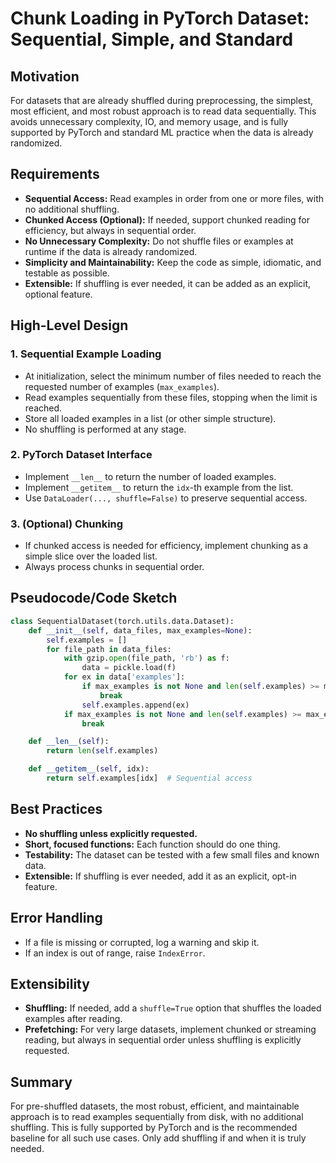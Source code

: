 # Chunk Loading in PyTorch Dataset: Sequential, Simple, and Standard

## Motivation

For datasets that are already shuffled during preprocessing, the simplest, most efficient, and most robust approach is to read data sequentially. This avoids unnecessary complexity, IO, and memory usage, and is fully supported by PyTorch and standard ML practice when the data is already randomized.

## Requirements

- **Sequential Access:** Read examples in order from one or more files, with no additional shuffling.
- **Chunked Access (Optional):** If needed, support chunked reading for efficiency, but always in sequential order.
- **No Unnecessary Complexity:** Do not shuffle files or examples at runtime if the data is already randomized.
- **Simplicity and Maintainability:** Keep the code as simple, idiomatic, and testable as possible.
- **Extensible:** If shuffling is ever needed, it can be added as an explicit, optional feature.

## High-Level Design

### 1. Sequential Example Loading

- At initialization, select the minimum number of files needed to reach the requested number of examples (`max_examples`).
- Read examples sequentially from these files, stopping when the limit is reached.
- Store all loaded examples in a list (or other simple structure).
- No shuffling is performed at any stage.

### 2. PyTorch Dataset Interface

- Implement `__len__` to return the number of loaded examples.
- Implement `__getitem__` to return the `idx`-th example from the list.
- Use `DataLoader(..., shuffle=False)` to preserve sequential access.

### 3. (Optional) Chunking

- If chunked access is needed for efficiency, implement chunking as a simple slice over the loaded list.
- Always process chunks in sequential order.

## Pseudocode/Code Sketch

```python
class SequentialDataset(torch.utils.data.Dataset):
    def __init__(self, data_files, max_examples=None):
        self.examples = []
        for file_path in data_files:
            with gzip.open(file_path, 'rb') as f:
                data = pickle.load(f)
            for ex in data['examples']:
                if max_examples is not None and len(self.examples) >= max_examples:
                    break
                self.examples.append(ex)
            if max_examples is not None and len(self.examples) >= max_examples:
                break

    def __len__(self):
        return len(self.examples)

    def __getitem__(self, idx):
        return self.examples[idx]  # Sequential access
```

## Best Practices

- **No shuffling unless explicitly requested.**
- **Short, focused functions:** Each function should do one thing.
- **Testability:** The dataset can be tested with a few small files and known data.
- **Extensible:** If shuffling is ever needed, add it as an explicit, opt-in feature.

## Error Handling

- If a file is missing or corrupted, log a warning and skip it.
- If an index is out of range, raise `IndexError`.

## Extensibility

- **Shuffling:** If needed, add a `shuffle=True` option that shuffles the loaded examples after reading.
- **Prefetching:** For very large datasets, implement chunked or streaming reading, but always in sequential order unless shuffling is explicitly requested.

## Summary

For pre-shuffled datasets, the most robust, efficient, and maintainable approach is to read examples sequentially from disk, with no additional shuffling. This is fully supported by PyTorch and is the recommended baseline for all such use cases. Only add shuffling if and when it is truly needed. 